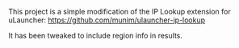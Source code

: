 This project is a simple modification of the IP Lookup extension for uLauncher: https://github.com/munim/ulauncher-ip-lookup

It has been tweaked to include region info in results.


